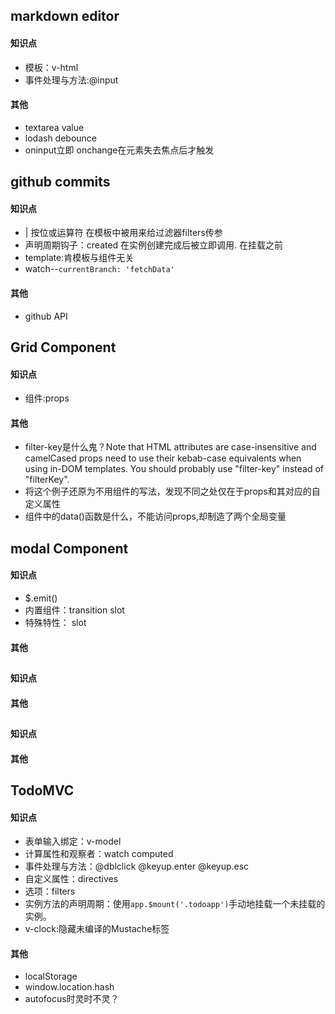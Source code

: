 


## markdown editor
#### 知识点
- 模板：v-html
- 事件处理与方法:@input

#### 其他
+ textarea value
+ lodash debounce	
+ oninput立即 onchange在元素失去焦点后才触发


## github commits
#### 知识点
+ | 按位或运算符 在模板中被用来给过滤器filters传参
+ 声明周期钩子：created  在实例创建完成后被立即调用. 在挂载之前
+ template:肯模板与组件无关
+ watch--`currentBranch: 'fetchData'`
#### 其他
- github API




## Grid Component
#### 知识点
+ 组件:props


#### 其他
+ filter-key是什么鬼？Note that HTML attributes are case-insensitive and camelCased props need to use their kebab-case equivalents when using in-DOM templates. You should probably use "filter-key" instead of "filterKey".
+ 将这个例子还原为不用组件的写法，发现不同之处仅在于props和其对应的自定义属性
+ 组件中的data()函数是什么，不能访问props,却制造了两个全局变量




## modal Component
#### 知识点
+ $.emit()
+ 内置组件：transition slot
+ 特殊特性：	slot



#### 其他

## 
#### 知识点
#### 其他

## 
#### 知识点
#### 其他



## TodoMVC
#### 知识点
+ 表单输入绑定：v-model
+ 计算属性和观察者：watch computed
+ 事件处理与方法：@dblclick @keyup.enter @keyup.esc
+ 自定义属性：directives
+ 选项：filters
+ 实例方法的声明周期：使用`app.$mount('.todoapp')`手动地挂载一个未挂载的实例。
+ v-clock:隐藏未编译的Mustache标签

#### 其他
+ localStorage
+ window.location.hash
+ autofocus时灵时不灵？
























